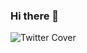 ### Hi there 👋

 ![Twitter Cover](https://user-images.githubusercontent.com/101444239/235342309-6c812850-ec54-4c9a-9ed6-0784b34c0276.png)

<!--
<p align = "center">
  <img  src = "https://github-readme-stats.vercel.app/api?username=AbhigyanBafna&show_icons=true&theme=radical&line_height=27">
  <img src = "https://github-readme-stats.vercel.app/api/top-langs/?username=AbhigyanBafna&hide=html,css&theme=radical&layout=compact">
</p>

<p align = "center">
 <img  src="https://github-readme-streak-stats.herokuapp.com/?user=AbhigyanBafna&show_icons=true&locale=en&layout=compact&theme=radical&line_height=0" />
</p>  -->


<!--
**AbhigyanBafna/AbhigyanBafna** is a ✨ _special_ ✨ repository because its `README.md` (this file) appears on your GitHub profile.

Here are some ideas to get you started:

- 🔭 I’m currently working on ...
- 🌱 I’m currently learning ...
- 👯 I’m looking to collaborate on ...
- 🤔 I’m looking for help with ...
- 💬 Ask me about ...
- 📫 How to reach me: ...
- 😄 Pronouns: ...
- ⚡ Fun fact: ...
-->
